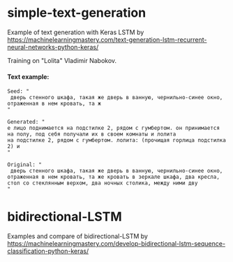 # simple-text-generation
Example of text generation with Keras LSTM
by https://machinelearningmastery.com/text-generation-lstm-recurrent-neural-networks-python-keras/

Training on "Lolita" Vladimir Nabokov.

#### Text example:
```
Seed: "
 дверь стенного шкафа, такая же дверь в ванную, чернильно-синее окно, отраженная в нем кровать, та ж
"

Generated: "
е лицо поднимается на подстилке 2, рядом с гумбертом. он принимается на полу, под себя получали их в своем комнаты и лолита 
на подстилке 2, рядом с гумбертом. лолита: (прочищая горлица подстилка 2) и 
"

Original: "
 дверь стенного шкафа, такая же дверь в ванную, чернильно-синее окно, отраженная в нем кровать, та же кровать в зеркале шкафа, два кресла, стол со стеклянным верхом, два ночных столика, между ними дву
"
```

# bidirectional-LSTM
Examples and compare of bidirectional-LSTM
by https://machinelearningmastery.com/develop-bidirectional-lstm-sequence-classification-python-keras/

